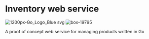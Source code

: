 # Inventory web service
![1200px-Go_Logo_Blue svg](https://user-images.githubusercontent.com/3188163/124323223-9a42be80-db89-11eb-9447-754a9ab7862f.png)
![box-19795](https://user-images.githubusercontent.com/3188163/124323208-957e0a80-db89-11eb-87aa-fc7a5b331115.png)

A proof of concept web service for managing products written in Go
